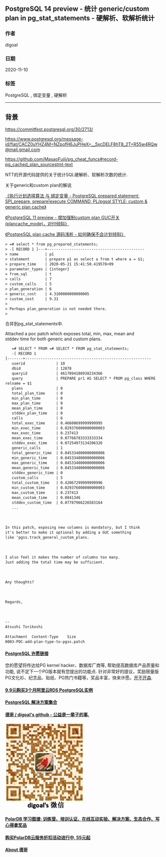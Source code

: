 ## PostgreSQL 14 preview - 统计 generic/custom plan in pg_stat_statements - 硬解析、软解析统计     
        
### 作者        
digoal        
        
### 日期        
2020-11-10        
        
### 标签        
PostgreSQL , 绑定变量 , 硬解析     
        
----        
        
## 背景        
https://commitfest.postgresql.org/30/2713/    
    
https://www.postgresql.org/message-id/flat/CACZ0uYHZ4M=NZpofH6JuPHeX=__5xcDELF8hT8_2T+R55w4RQw@mail.gmail.com    
    
https://github.com/MasaoFujii/pg_cheat_funcs#record-pg_cached_plan_sourcestmt-text    
    
NTT的开源代码提供的关于统计SQL硬解析、软解析次数的统计.     
    
关于generic和custom plan的解说    
    
[《执行计划选择算法 与 绑定变量 - PostgreSQL prepared statement: SPI_prepare, prepare|execute COMMAND, PL/pgsql STYLE: custom & generic plan cache》](../201212/20121224_01.md)      
    
[《PostgreSQL 11 preview - 增加强制custom plan GUC开关(plancache_mode)，对付倾斜》](../201803/20180325_06.md)      
    
[《PostgreSQL plan cache 源码浅析 - 如何确保不会计划倾斜》](../201606/20160617_01.md)      
    
```    
> =# select * from pg_prepared_statements;    
> -[ RECORD 1 ]---+--------------------------------------------    
> name            | p1    
> statement       | prepare p1 as select a from t where a = $1;    
> prepare_time    | 2020-05-21 15:41:50.419578+09    
> parameter_types | {integer}    
> from_sql        | t    
> calls           | 7    
> custom_calls    | 5    
> plan_generation | 6    
> generic_cost    | 4.3100000000000005    
> custom_cost     | 9.31    
>    
> Perhaps plan_generation is not needed there.    
>    
```    
    
合并到pg_stat_statements中.      
    
Attached a poc patch which exposes total, min, max, mean and    
stddev time for both generic and custom plans.    
    
    
```    
   =# SELECT * FROM =# SELECT * FROM pg_stat_statements;    
   -[ RECORD 1     
]-------+---------------------------------------------------------    
   userid              | 10    
   dbid                | 12878    
   queryid             | 4617094108938234366    
   query               | PREPARE pr1 AS SELECT * FROM pg_class WHERE     
relname = $1    
   plans               | 0    
   total_plan_time     | 0    
   min_plan_time       | 0    
   max_plan_time       | 0    
   mean_plan_time      | 0    
   stddev_plan_time    | 0    
   calls               | 6    
   total_exec_time     | 0.46600699999999995    
   min_exec_time       | 0.029376000000000003    
   max_exec_time       | 0.237413    
   mean_exec_time      | 0.07766783333333334    
   stddev_exec_time    | 0.07254973134206326    
   generic_calls       | 1    
   total_generic_time  | 0.045334000000000006    
   min_generic_time    | 0.045334000000000006    
   max_generic_time    | 0.045334000000000006    
   mean_generic_time   | 0.045334000000000006    
   stddev_generic_time | 0    
   custom_calls        | 5    
   total_custom_time   | 0.42067299999999996    
   min_custom_time     | 0.029376000000000003    
   max_custom_time     | 0.237413    
   mean_custom_time    | 0.0841346    
   stddev_custom_time  | 0.07787966226583164    
   ...    
    
    
    
In this patch, exposing new columns is mandatory, but I think    
it's better to make it optional by adding a GUC something    
like 'pgss.track_general_custom_plans.    
    
    
    
I also feel it makes the number of columns too many.    
Just adding the total time may be sufficient.    
    
    
    
Any thoughts?    
    
    
    
Regards,    
    
    
    
--    
Atsushi Torikoshi    
    
Attachment	Content-Type	Size    
0003-POC-add-plan-type-to-pgss.patch    
```    
    
  
#### [PostgreSQL 许愿链接](https://github.com/digoal/blog/issues/76 "269ac3d1c492e938c0191101c7238216")
您的愿望将传达给PG kernel hacker、数据库厂商等, 帮助提高数据库产品质量和功能, 说不定下一个PG版本就有您提出的功能点. 针对非常好的提议，奖励限量版PG文化衫、纪念品、贴纸、PG热门书籍等，奖品丰富，快来许愿。[开不开森](https://github.com/digoal/blog/issues/76 "269ac3d1c492e938c0191101c7238216").  
  
  
#### [9.9元购买3个月阿里云RDS PostgreSQL实例](https://www.aliyun.com/database/postgresqlactivity "57258f76c37864c6e6d23383d05714ea")
  
  
#### [PostgreSQL 解决方案集合](https://yq.aliyun.com/topic/118 "40cff096e9ed7122c512b35d8561d9c8")
  
  
#### [德哥 / digoal's github - 公益是一辈子的事.](https://github.com/digoal/blog/blob/master/README.md "22709685feb7cab07d30f30387f0a9ae")
  
  
![digoal's wechat](../pic/digoal_weixin.jpg "f7ad92eeba24523fd47a6e1a0e691b59")
  
  
#### [PolarDB 学习图谱: 训练营、培训认证、在线互动实验、解决方案、生态合作、写心得拿奖品](https://www.aliyun.com/database/openpolardb/activity "8642f60e04ed0c814bf9cb9677976bd4")
  
  
#### [购买PolarDB云服务折扣活动进行中, 55元起](https://www.aliyun.com/activity/new/polardb-yunparter?userCode=bsb3t4al "e0495c413bedacabb75ff1e880be465a")
  
  
#### [About 德哥](https://github.com/digoal/blog/blob/master/me/readme.md "a37735981e7704886ffd590565582dd0")
  
